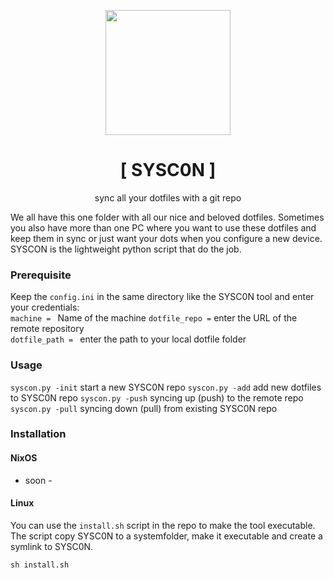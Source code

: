 <p align="center"><img src="/img/yscon_logo.png" width="200"></p>
<h1 align="center">[ SYSC0N ]</h1>
<p align="center">sync all your dotfiles with a git repo</p>

<p>We all have this one folder with all our nice and beloved dotfiles. Sometimes you also have more than one PC where you want to use these dotfiles and keep them in sync or just want your dots when you configure a new device. SYSCON is the lightweight python script that do the job.</p>

### Prerequisite
Keep the `config.ini` in the same directory like the SYSC0N tool and enter your credentials:<br>
`machine = ` Name of the machine 
`dotfile_repo =`  enter the URL of the remote repository  
`dotfile_path = ` enter the path to your local dotfile folder 


### Usage
`syscon.py -init` start a new SYSC0N repo 
`syscon.py -add`  add new dotfiles to SYSC0N repo 
`syscon.py -push` syncing up (push) to the remote repo 
`syscon.py -pull` syncing down (pull) from existing SYSC0N repo

### Installation
#### NixOS
- soon - 

#### Linux
You can use the `install.sh` script in the repo to make the tool executable.
The script copy SYSC0N to a systemfolder, make it executable and create a symlink to SYSC0N.

`sh install.sh`

